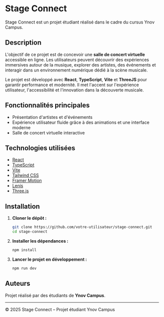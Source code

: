 # Stage Connect

Stage Connect est un projet étudiant réalisé dans le cadre du cursus Ynov Campus.

## Description

L'objectif de ce projet est de concevoir une **salle de concert virtuelle** accessible en ligne. Les utilisateurs peuvent découvrir des expériences immersives autour de la musique, explorer des artistes, des événements et interagir dans un environnement numérique dédié à la scène musicale.

Le projet est développé avec **React**, **TypeScript**, **Vite** et **ThreeJS** pour garantir performance et modernité. Il met l'accent sur l'expérience utilisateur, l'accessibilité et l'innovation dans la découverte musicale.

## Fonctionnalités principales

- Présentation d'artistes et d'événements
- Expérience utilisateur fluide grâce à des animations et une interface moderne
- Salle de concert virtuelle interactive

## Technologies utilisées

- [React](https://react.dev/)
- [TypeScript](https://www.typescriptlang.org/)
- [Vite](https://vitejs.dev/)
- [Tailwind CSS](https://tailwindcss.com/)
- [Framer Motion](https://www.framer.com/motion/)
- [Lenis](https://github.com/studio-freight/lenis)
- [Three.js](https://threejs.org/)

## Installation

1. **Cloner le dépôt :**

   ```bash
   git clone https://github.com/votre-utilisateur/stage-connect.git
   cd stage-connect
   ```

2. **Installer les dépendances :**

   ```bash
   npm install
   ```

3. **Lancer le projet en développement :**
   ```bash
   npm run dev
   ```

## Auteurs

Projet réalisé par des étudiants de **Ynov Campus**.

---

© 2025 Stage Connect – Projet étudiant Ynov Campus 
 
